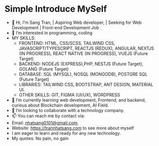 # Simple Introduce MySelf

- 👋 Hi, I’m Sang Tran, | Aspiring Web developer, | Seeking for Web Development | Front-end Development Job
- 👀 I’m interested in programming, coding
- MY SKILLS:
  + FRONTEND: HTML, CSS/SCSS, TAILWIND CSS, JAVASCRIPT/TYPESCRIPT, REACTJS (REDUX), ANGULAR, NEXTJS (IN PROGRESS), REACT NATIVE (IN PROGRESS), VUEJS (Future Target)
  + BACKEND: NODEJS (EXPRESS),PHP, NESTJS (Future Target), GOLANG (Future Target)
  + DATABASE: SQL (MYSQL), NOSQL (MONGODB), POSTGRE SQL (Future Target)
  + LIBRARIES: TAILWIND CSS, BOOTSTRAP, ANT DESIGN, MATERIAL UI.
  + OTHER SKILLS: GIT, FIGMA (UI/UX), WORDPRESS
- 🌱 I’m currently learning web development, Frontend, and backend, curious about Blockchain development, AI Field.
- 💞️ I’m looking to collaborate with a technology company.
- 📫 You can reach me by contact via:
- Email: nhatsang0101@gmail.com.
- Website: https://trannhatsang.com to see more about myself
- I am eager to learn and ready for any new technology.
- My quotes: No pain, no gain
<!---
sangtrandev00/sangtrandev00 is a ✨ particular ✨ repository because its `README.md` (this file) appears on your GitHub profile.
You can click the Preview link to take a look at your changes.
--->
